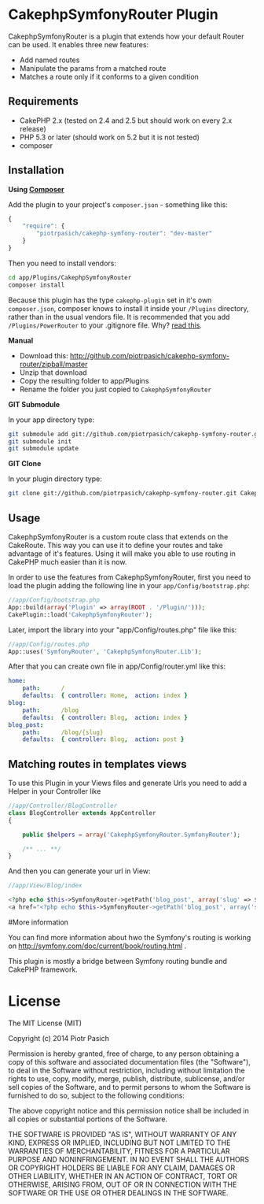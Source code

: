 # CakephpSymfonyRouter Plugin

CakephpSymfonyRouter is a plugin that extends how your default Router can be used. It
enables three new features:

* Add named routes
* Manipulate the params from a matched route
* Matches a route only if it conforms to a given condition

## Requirements

* CakePHP 2.x (tested on 2.4 and 2.5 but should work on every 2.x release)
* PHP 5.3 or later (should work on 5.2 but it is not tested)
* composer

## Installation

**Using [Composer](http://getcomposer.org/)**

Add the plugin to your project's `composer.json` - something like this:

```javascript
{
    "require": {
        "piotrpasich/cakephp-symfony-router": "dev-master"
    }
}
```

Then you need to install vendors:

```bash
cd app/Plugins/CakephpSymfonyRouter
composer install
```

Because this plugin has the type `cakephp-plugin` set in it's own
`composer.json`, composer knows to install it inside your `/Plugins` directory,
rather than in the usual vendors file. It is recommended that you add
`/Plugins/PowerRouter` to your .gitignore file.
Why? [read this](http://getcomposer.org/doc/faqs/should-i-commit-the-dependencies-in-my-vendor-directory.md).

**Manual**

* Download this: http://github.com/piotrpasich/cakephp-symfony-router/zipball/master
* Unzip that download
* Copy the resulting folder to app/Plugins
* Rename the folder you just copied to `CakephpSymfonyRouter`

**GIT Submodule**

In your app directory type:

```bash
git submodule add git://github.com/piotrpasich/cakephp-symfony-router.git plugins/CakephpSymfonyRouter
git submodule init
git submodule update
```

**GIT Clone**

In your plugin directory type:

```bash
git clone git://github.com/piotrpasich/cakephp-symfony-router.git CakephpSymfonyRouter
```

## Usage

CakephpSymfonyRouter is a custom route class that extends on the CakeRoute. This way you
can use it to define your routes and take advantage of it's features. Using it
will make you able to use routing in CakePHP much easier than it is now.

In order to use the features from CakephpSymfonyRouter, first you need to load the plugin
adding the following line in your `app/Config/bootstrap.php`:

```php
//app/Config/bootstrap.php
App::build(array('Plugin' => array(ROOT . '/Plugin/')));
CakePlugin::load('CakephpSymfonyRouter');
```

Later, import the library into your "app/Config/routes.php" file like this:

```php
//app/Config/routes.php
App::uses('SymfonyRouter', 'CakephpSymfonyRouter.Lib');
```

After that you can create own file in app/Config/router.yml like this:

```yml
home:
    path:      /
    defaults:  { controller: Home,  action: index }
blog:
    path:      /blog
    defaults:  { controller: Blog,  action: index }
blog_post:
    path:      /blog/{slug}
    defaults:  { controller: Blog,  action: post }
```

## Matching routes in templates views

To use this Plugin in your Views files and generate Urls you need to add a Helper in your Controller like

```php
//app/Controller/BlogController
class BlogController extends AppController
{

    public $helpers = array('CakephpSymfonyRouter.SymfonyRouter');

    /** ... **/
}
```

And then you can generate your url in View:

```php
//app/View/Blog/index

<?php echo $this->SymfonyRouter->getPath('blog_post', array('slug' => $post->getSlug())); ?>
<a href="<?php echo $this->SymfonyRouter->getPath('blog_post', array('slug' => $post->getSlug())); ?>"><?php echo $post->getSlug() ?></a>
```

#More information

You can find more information about hwo the Symfony's routing is working on http://symfony.com/doc/current/book/routing.html .

This plugin is mostly a bridge between Symfony routing bundle and CakePHP framework.

# License

The MIT License (MIT)

Copyright (c) 2014 Piotr Pasich

Permission is hereby granted, free of charge, to any person obtaining a copy
of this software and associated documentation files (the "Software"), to deal
in the Software without restriction, including without limitation the rights
to use, copy, modify, merge, publish, distribute, sublicense, and/or sell
copies of the Software, and to permit persons to whom the Software is
furnished to do so, subject to the following conditions:

The above copyright notice and this permission notice shall be included in
all copies or substantial portions of the Software.

THE SOFTWARE IS PROVIDED "AS IS", WITHOUT WARRANTY OF ANY KIND, EXPRESS OR
IMPLIED, INCLUDING BUT NOT LIMITED TO THE WARRANTIES OF MERCHANTABILITY,
FITNESS FOR A PARTICULAR PURPOSE AND NONINFRINGEMENT. IN NO EVENT SHALL THE
AUTHORS OR COPYRIGHT HOLDERS BE LIABLE FOR ANY CLAIM, DAMAGES OR OTHER
LIABILITY, WHETHER IN AN ACTION OF CONTRACT, TORT OR OTHERWISE, ARISING FROM,
OUT OF OR IN CONNECTION WITH THE SOFTWARE OR THE USE OR OTHER DEALINGS IN
THE SOFTWARE.
